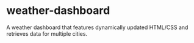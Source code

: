 # weather-dashboard
A weather dashboard that features dynamically updated HTML/CSS and retrieves data for multiple cities.
